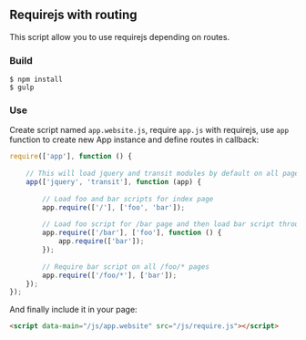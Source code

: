 ## Requirejs with routing

This script allow you to use requirejs depending on routes.

### Build

```
$ npm install
$ gulp
```

### Use

Create script named `app.website.js`, require `app.js` with requirejs, use `app` function to create new App instance and define routes in callback:

```javascript
require(['app'], function () {
    
    // This will load jquery and transit modules by default on all pages
    app(['jquery', 'transit'], function (app) {
        
        // Load foo and bar scripts for index page
        app.require(['/'], ['foo', 'bar']);
        
        // Load foo script for /bar page and then load bar script through callback function
        app.require(['/bar'], ['foo'], function () {
            app.require(['bar']);
        });
        
        // Require bar script on all /foo/* pages
        app.require(['/foo/*'], ['bar']);
    });
});
```

And finally include it in your page:

```html
<script data-main="/js/app.website" src="/js/require.js"></script>
```